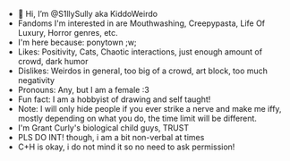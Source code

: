 - 👋 Hi, I’m @S1llySully aka KiddoWeirdo
- Fandoms I'm interested in are Mouthwashing, Creepypasta, Life Of Luxury, Horror genres, etc.
- I'm here because: ponytown ;w;
- Likes: Positivity, Cats, Chaotic interactions, just enough amount of crowd, dark humor
- Dislikes: Weirdos in general, too big of a crowd, art block, too much negativity
- Pronouns: Any, but I am a female :3
- Fun fact: I am a hobbyist of drawing and self taught!
- Note: I will only hide people if you ever strike a nerve and make me iffy,
 mostly depending on what you do, the time limit will be different.
- I'm Grant Curly's biological child guys, TRUST
- PLS DO INT! though, i am a bit non-verbal at times
- C+H is okay, i do not mind it so no need to ask permission!
<!---
S1llySully/S1llySully is a ✨ special ✨ repository because its `README.md` (this file) appears on your GitHub profile.
You can click the Preview link to take a look at your changes.
--->
